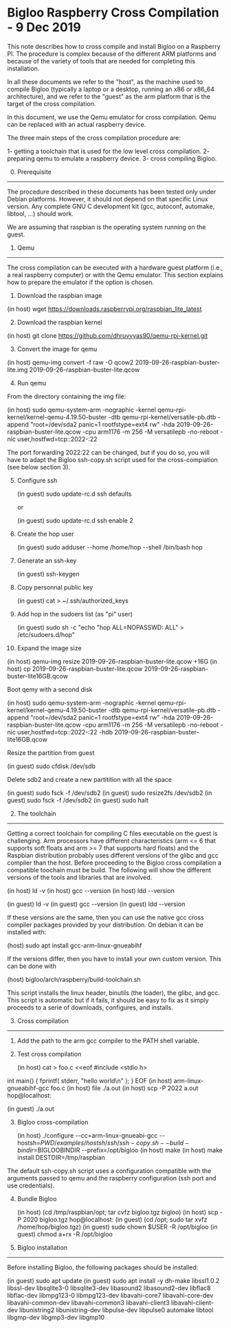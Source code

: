 Bigloo Raspberry Cross Compilation - 9 Dec 2019
===============================================

This note describes how to cross compile and install Bigloo on a
Raspberry PI. The procedure is complex because of the different ARM
platforms and because of the variety of tools that are needed for
completing this installation. 

In all these documents we refer to the "host", as the machine used to
compile Bigloo (typically a laptop or a desktop, running an x86 or
x86_64 architecture), and we refer to the "guest" as the arm platform
that is the target of the cross compilation.

In this document, we use the Qemu emulator for cross compilation.
Qemu can be replaced with an actual raspberry device.

The three main steps of the cross compilation procedure are:

  1- getting a toolchain that is used for the low level cross compilation.
  2- preparing qemu to emulate a raspberry device.
  3- cross compiling Bigloo.
  
  
0. Prerequisite
---------------

The procedure described in these documents has been tested only under
Debian platforms. However, it should not depend on that specific Linux
version. Any complete GNU C development kit (gcc, autoconf, automake, libtool,
...) should work.

We are assuming that raspbian is the operating system running on the guest.


1. Qemu
-------

The cross compilation can be executed with a hardware guest platform
(i.e., a real raspberry computer) or with the Qemu emulator. This section
explains how to prepare the emulator if the option is chosen.

1. Download the raspbian image

  (in host) wget https://downloads.raspberrypi.org/raspbian_lite_latest
  
2. Download the raspbian kernel

  (in host) git clone https://github.com/dhruvvyas90/qemu-rpi-kernel.git

3. Convert the image for qemu

  (in host) qemu-img convert -f raw -O qcow2 2019-09-26-raspbian-buster-lite.img 2019-09-26-raspbian-buster-lite.qcow

4. Run qemu

From the directory containing the img file:

   (in host) sudo qemu-system-arm -nographic -kernel qemu-rpi-kernel/kernel-qemu-4.19.50-buster -dtb qemu-rpi-kernel/versatile-pb.dtb -append "root=/dev/sda2 panic=1 rootfstype=ext4 rw" -hda 2019-09-26-raspbian-buster-lite.qcow -cpu arm1176 -m 256 -M versatilepb -no-reboot -nic user,hostfwd=tcp::2022-:22
   

The port forwarding 2022:22 can be changed, but if you do so, you will
have to adapt the Bigloo ssh-copy.sh script used for the cross-compiation
(see below section 3).
   
5. Configure ssh

   (in guest) sudo update-rc.d ssh defaults
   
   or 
   
   (in guest) sudo update-rc.d ssh enable 2

6. Create the hop user
   
   (in guest) sudo adduser --home /home/hop --shell /bin/bash hop
   
7. Generate an ssh-key

   (in guest) ssh-keygen
   
8. Copy personnal public key

   (in guest) cat > ~/.ssh/authorized_keys

9. Add hop in the sudoers list (as "pi" user)

   (in guest) sudo sh -c "echo \"hop ALL=NOPASSWD: ALL\" > /etc/sudoers.d/hop"

10. Expand the image size

  (in host) qemu-img resize 2019-09-26-raspbian-buster-lite.qcow +16G
  (in host) cp 2019-09-26-raspbian-buster-lite.qcow 2019-09-26-raspbian-buster-lite16GB.qcow
  
   Boot qemy with a second disk
   
   (in host) sudo qemu-system-arm -nographic -kernel qemu-rpi-kernel/kernel-qemu-4.19.50-buster -dtb qemu-rpi-kernel/versatile-pb.dtb -append "root=/dev/sda2 panic=1 rootfstype=ext4 rw" -hda 2019-09-26-raspbian-buster-lite.qcow -cpu arm1176 -m 256 -M versatilepb -no-reboot -nic user,hostfwd=tcp::2022-:22 -hdb 2019-09-26-raspbian-buster-lite16GB.qcow

   Resize the partition from guest
   
   (in guest) sudo cfdisk /dev/sdb
   
   Delete sdb2 and create a new partitition with all the space
   
   (in guest) sudo fsck -f /dev/sdb2
   (in guest) sudo resize2fs /dev/sdb2
   (in guest) sudo fsck -f /dev/sdb2
   (in guest) sudo halt
   
   
2. The toolchain
----------------

Getting a correct toolchain for compiling C files executable on the
guest is challenging. Arm processors have different characteristics
(arm <= 6 that supports soft floats and arm >= 7 that supports hard floats)
and the Raspbian distribution probably uses different versions of the
glibc and gcc compiler than the host. Before proceeding to the Bigloo
cross compilation a compatible toochain must be build. The following
will show the different versions of the tools and libraries that are
involved.

  (in host) ld -v
  (in host) gcc --version
  (in host) ldd --version

  (in guest) ld -v
  (in guest) gcc --version
  (in guest) ldd --version

If these versions are the same, then you can use the native gcc cross
compiler packages provided by your distribution. On debian it can be
installed with:

  (host) sudo apt install gcc-arm-linux-gnueabihf
  
If the versions differ, then you have to install your own custom
version. This can be done with

  (host) bigloo/arch/raspberry/build-toolchain.sh
  
This script installs the linux header, binutils (the loader), the glibc,
and gcc. This script is automatic but if it fails, it should be easy
to fix as it simply proceeds to a serie of downloads, configures, and
installs.


3. Cross compilation
--------------------

1. Add the path to the arm gcc compiler to the PATH shell variable.

2. Test cross compilation

   (in host) cat > foo.c <<eof
#include <stdio.h>

int main() {
   fprintf( stderr, "hello world\n" );
}
EOF
   (in host) arm-linux-gnueabihf-gcc foo.c
   (in host) file ./a.out
   (in host) scp -P 2022 a.out hop@localhost:
   
   (in guest) ./a.out
   
3. Bigloo cross-compilation

   (in host) ./configure --cc=arm-linux-gnueabi-gcc --hostsh=$PWD/examples/hostsh/ssh/ssh-copy.sh --build-bindir=$BIGLOOBINDIR --prefix=/opt/bigloo
   (in host) make 
   (in host) make install DESTDIR=/tmp/raspbian
   
The default ssh-copy.sh script uses a configuration compatible with the
arguments passed to qemu and the raspberry configuration (ssh port 
and use credentials).

4. Bundle Bigloo 

   (in host) (cd /tmp/raspbian/opt; tar cvfz bigloo.tgz bigloo)
   (in host) scp -P 2020 bigloo.tgz hop@localhost:
   (in guest) (cd /opt; sudo tar xvfz /home/hop/bigloo.tgz)
   (in guest) sudo chown $USER -R /opt/bigloo
   (in guest) chmod a+rx -R /opt/bigloo
   

4. Bigloo installation
----------------------

Before installing Bigloo, the following packages should be installed:

   (in guest) sudo apt update
   (in guest) sudo apt install -y dh-make libssl1.0.2 libssl-dev libsqlite3-0 libsqlite3-dev libasound2 libasound2-dev libflac8 libflac-dev libmpg123-0 libmpg123-dev libavahi-core7 libavahi-core-dev libavahi-common-dev libavahi-common3 libavahi-client3 libavahi-client-dev libunistring2 libunistring-dev libpulse-dev libpulse0 automake libtool libgmp-dev libgmp3-dev libgmp10
